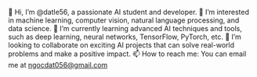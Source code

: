 👋 Hi, I’m @datle56, a passionate AI student and developer.
👀 I’m interested in machine learning, computer vision, natural language processing, and data science.
🌱 I’m currently learning advanced AI techniques and tools, such as deep learning, neural networks, TensorFlow, PyTorch, etc.
💞️ I’m looking to collaborate on exciting AI projects that can solve real-world problems and make a positive impact.
📫 How to reach me: You can email me at ngocdat056@gmail.com

<!---
datle56/datle56 is a ✨ special ✨ repository because its `README.md` (this file) appears on your GitHub profile.
You can click the Preview link to take a look at your changes.
--->
